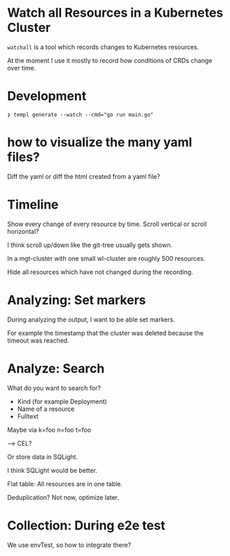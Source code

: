 # Watch all Resources in a Kubernetes Cluster

`watchall` is a tool which records changes to Kubernetes resources.

At the moment I use it mostly to record how conditions of CRDs change over time.

# Development

```
❯ templ generate --watch --cmd="go run main.go"
```

# how to visualize the many yaml files?

Diff the yaml or diff the html created from a yaml file?

# Timeline

Show every change of every resource by time. Scroll vertical or scroll horizontal?

I think scroll up/down like the git-tree usually gets shown.

In a mgt-cluster with one small wl-cluster are roughly 500 resources.

Hide all resources which have not changed during the recording.

# Analyzing: Set markers

During analyzing the output, I want to be able set markers.

For example the timestamp that the cluster was deleted because
the timeout was reached.

# Analyze: Search

What do you want to search for?

* Kind (for example Deployment)
* Name of a resource
* Fulltext

Maybe via k=foo n=foo t=foo

--> CEL?

Or store data in SQLight.

I think SQLight would be better.

Flat table: All resources are in one table.

Deduplication? Not now, optimize later.



# Collection: During e2e test

We use envTest, so how to integrate there?

